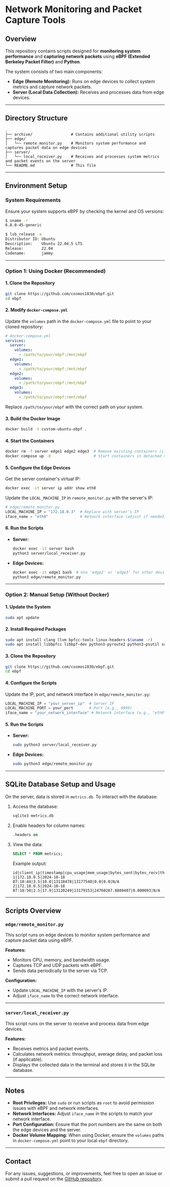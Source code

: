 # Network Monitoring and Packet Capture Tools

## Overview

This repository contains scripts designed for **monitoring system performance** and **capturing network packets** using **eBPF (Extended Berkeley Packet Filter)** and **Python**. 

The system consists of two main components:

- **Edge (Remote Monitoring):** Runs on edge devices to collect system metrics and capture network packets.
- **Server (Local Data Collection):** Receives and processes data from edge devices.

---

## Directory Structure

```
.
├── archive/                 # Contains additional utility scripts
├── edge/
│   └── remote_monitor.py    # Monitors system performance and captures packet data on edge devices
├── server/
│   └── local_receiver.py    # Receives and processes system metrics and packet events on the server
└── README.md                # This file
```

---

## Environment Setup

### System Requirements

Ensure your system supports eBPF by checking the kernel and OS versions:

```bash
$ uname -r
6.8.0-45-generic

$ lsb_release -a
Distributor ID: Ubuntu
Description:    Ubuntu 22.04.5 LTS
Release:        22.04
Codename:       jammy
```

---

### Option 1: Using Docker (Recommended)

#### 1. Clone the Repository

```bash
git clone https://github.com/cosmos1030/ebpf.git
cd ebpf
```

#### 2. Modify `docker-compose.yml`

Update the `volumes` path in the `docker-compose.yml` file to point to your cloned repository:

```yaml
# docker-compose.yml
services:
  server:
    volumes:
      - /path/to/your/ebpf:/mnt/ebpf
  edge1:
    volumes:
      - /path/to/your/ebpf:/mnt/ebpf
  edge2:
    volumes:
      - /path/to/your/ebpf:/mnt/ebpf
  edge3:
    volumes:
      - /path/to/your/ebpf:/mnt/ebpf
```

Replace `/path/to/your/ebpf` with the correct path on your system.

#### 3. Build the Docker Image

```bash
docker build -t custom-ubuntu-ebpf .
```

#### 4. Start the Containers

```bash
docker rm -f server edge1 edge2 edge3  # Remove existing containers (if any)
docker compose up -d                   # Start containers in detached mode
```

#### 5. Configure the Edge Devices

Get the server container's virtual IP:

```bash
docker exec -it server ip addr show eth0
```

Update the `LOCAL_MACHINE_IP` in `remote_monitor.py` with the server's IP:

```python
# edge/remote_monitor.py
LOCAL_MACHINE_IP = "172.18.0.3"  # Replace with server's IP
iface_name = "eth0"              # Network interface (adjust if needed)
```

#### 6. Run the Scripts

- **Server:**

  ```bash
  docker exec -it server bash
  python3 server/local_receiver.py
  ```

- **Edge Devices:**

  ```bash
  docker exec -it edge1 bash  # Use 'edge2' or 'edge3' for other devices
  python3 edge/remote_monitor.py
  ```

---

### Option 2: Manual Setup (Without Docker)

#### 1. Update the System

```bash
sudo apt update
```

#### 2. Install Required Packages

```bash
sudo apt install clang llvm bpfcc-tools linux-headers-$(uname -r)
sudo apt install libbpfcc libbpf-dev python3-pyroute2 python3-psutil sqlite3
```

#### 3. Clone the Repository

```bash
git clone https://github.com/cosmos1030/ebpf.git
cd ebpf
```

#### 4. Configure the Scripts

Update the IP, port, and network interface in `edge/remote_monitor.py`:

```python
LOCAL_MACHINE_IP = "your_server_ip"  # Server IP
LOCAL_MACHINE_PORT = your_port       # Port (e.g., 9999)
iface_name = "your_network_interface" # Network interface (e.g., "eth0")
```

#### 5. Run the Scripts

- **Server:**

  ```bash
  sudo python3 server/local_receiver.py
  ```

- **Edge Devices:**

  ```bash
  sudo python3 edge/remote_monitor.py
  ```

---

## SQLite Database Setup and Usage

On the server, data is stored in `metrics.db`. To interact with the database:

1. Access the database:

   ```bash
   sqlite3 metrics.db
   ```

2. Enable headers for column names:

   ```sql
   .headers on
   ```

3. View the data:

   ```sql
   SELECT * FROM metrics;
   ```

   Example output:

   ```
   id|client_ip|timestamp|cpu_usage|mem_usage|bytes_sent|bytes_recv|throughput|average_delay|packet_loss
   1|172.18.0.5|2024-10-18 07:18:44|3.5|18.0|13118478|13177540|0.0|0.0|N/A
   2|172.18.0.5|2024-10-18 07:18:50|2.5|17.9|13120249|13179153|24760267.8880407|0.000093|N/A
   ```

---

## Scripts Overview

### `edge/remote_monitor.py`

This script runs on edge devices to monitor system performance and capture packet data using eBPF. 

**Features:**
- Monitors CPU, memory, and bandwidth usage.
- Captures TCP and UDP packets with eBPF.
- Sends data periodically to the server via TCP.

**Configuration:**
- Update `LOCAL_MACHINE_IP` with the server's IP.
- Adjust `iface_name` to the correct network interface.

---

### `server/local_receiver.py`

This script runs on the server to receive and process data from edge devices.

**Features:**
- Receives metrics and packet events.
- Calculates network metrics: throughput, average delay, and packet loss (if applicable).
- Displays the collected data in the terminal and stores it in the SQLite database.

---

## Notes

- **Root Privileges:** Use `sudo` or run scripts as `root` to avoid permission issues with eBPF and network interfaces.
- **Network Interfaces:** Adjust `iface_name` in the scripts to match your network interface.
- **Port Configuration:** Ensure that the port numbers are the same on both the edge devices and the server.
- **Docker Volume Mapping:** When using Docker, ensure the `volumes` paths in `docker-compose.yml` point to your local `ebpf` directory.

---

## Contact

For any issues, suggestions, or improvements, feel free to open an issue or submit a pull request on the [GitHub repository](https://github.com/cosmos1030/ebpf).